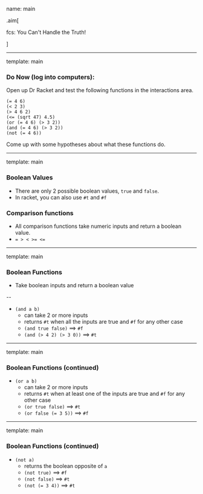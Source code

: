 name: main

.aim[<div>
fcs: You Can't Handle the Truth!
</div>]

---
template: main

### Do Now (log into computers):
Open up Dr Racket and test the following functions in the interactions area.
```
(= 4 6)
(< 2 3)
(> 4 6 2)
(<= (sqrt 47) 4.5)
(or (= 4 6) (> 3 2))
(and (= 4 6) (> 3 2))
(not (= 4 6))
```
Come up with some hypotheses about what these functions do.

---
template: main

### Boolean Values
* There are only 2 possible boolean values, `true` and `false`.
* In racket, you can also use `#t` and `#f`

### Comparison functions
* All comparison functions take numeric inputs and return a boolean value.
* `= > < >= <=`

---
template: main

### Boolean Functions

* Take boolean inputs and return a boolean value

--
* `(and a b)`
  * can take 2 or more inputs
  * returns `#t` when all the inputs are true and `#f` for any other case
  * `(and true false)` ==> `#f`
  * `(and (> 4 2) (> 3 0))` ==> `#t`

---
template: main

### Boolean Functions (continued)

* `(or a b)`
  * can take 2 or more inputs
  * returns `#t` when at least one of the inputs are true and `#f` for any other case
  * `(or true false)` ==> `#t`
  * `(or false (= 3 5))` ==> `#f`

---
template: main

### Boolean Functions (continued)
* `(not a)`
  * returns the boolean opposite of `a`
  * `(not true)` ==> `#f`
  *	`(not false)` ==> `#t`
  *	`(not (= 3 4))` ==> `#t`
